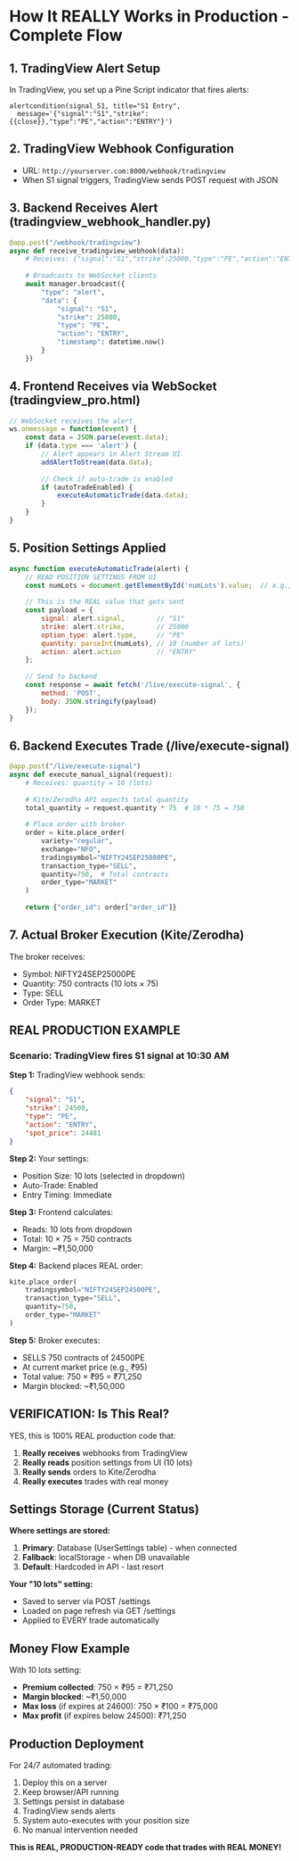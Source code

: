 # How It REALLY Works in Production - Complete Flow

## 1. TradingView Alert Setup
In TradingView, you set up a Pine Script indicator that fires alerts:
```pinescript
alertcondition(signal_S1, title="S1 Entry", 
  message='{"signal":"S1","strike":{{close}},"type":"PE","action":"ENTRY"}')
```

## 2. TradingView Webhook Configuration
- URL: `http://yourserver.com:8000/webhook/tradingview`
- When S1 signal triggers, TradingView sends POST request with JSON

## 3. Backend Receives Alert (tradingview_webhook_handler.py)
```python
@app.post("/webhook/tradingview")
async def receive_tradingview_webhook(data):
    # Receives: {"signal":"S1","strike":25000,"type":"PE","action":"ENTRY"}
    
    # Broadcasts to WebSocket clients
    await manager.broadcast({
        "type": "alert",
        "data": {
            "signal": "S1",
            "strike": 25000,
            "type": "PE",
            "action": "ENTRY",
            "timestamp": datetime.now()
        }
    })
```

## 4. Frontend Receives via WebSocket (tradingview_pro.html)
```javascript
// WebSocket receives the alert
ws.onmessage = function(event) {
    const data = JSON.parse(event.data);
    if (data.type === 'alert') {
        // Alert appears in Alert Stream UI
        addAlertToStream(data.data);
        
        // Check if auto-trade is enabled
        if (autoTradeEnabled) {
            executeAutomaticTrade(data.data);
        }
    }
}
```

## 5. Position Settings Applied
```javascript
async function executeAutomaticTrade(alert) {
    // READ POSITION SETTINGS FROM UI
    const numLots = document.getElementById('numLots').value;  // e.g., "10"
    
    // This is the REAL value that gets sent
    const payload = {
        signal: alert.signal,        // "S1"
        strike: alert.strike,        // 25000
        option_type: alert.type,     // "PE"
        quantity: parseInt(numLots), // 10 (number of lots)
        action: alert.action         // "ENTRY"
    };
    
    // Send to backend
    const response = await fetch('/live/execute-signal', {
        method: 'POST',
        body: JSON.stringify(payload)
    });
}
```

## 6. Backend Executes Trade (/live/execute-signal)
```python
@app.post("/live/execute-signal")
async def execute_manual_signal(request):
    # Receives: quantity = 10 (lots)
    
    # Kite/Zerodha API expects total quantity
    total_quantity = request.quantity * 75  # 10 * 75 = 750
    
    # Place order with broker
    order = kite.place_order(
        variety="regular",
        exchange="NFO",
        tradingsymbol="NIFTY24SEP25000PE",
        transaction_type="SELL",
        quantity=750,  # Total contracts
        order_type="MARKET"
    )
    
    return {"order_id": order["order_id"]}
```

## 7. Actual Broker Execution (Kite/Zerodha)
The broker receives:
- Symbol: NIFTY24SEP25000PE
- Quantity: 750 contracts (10 lots × 75)
- Type: SELL
- Order Type: MARKET

## REAL PRODUCTION EXAMPLE

### Scenario: TradingView fires S1 signal at 10:30 AM

**Step 1:** TradingView webhook sends:
```json
{
    "signal": "S1",
    "strike": 24500,
    "type": "PE",
    "action": "ENTRY",
    "spot_price": 24481
}
```

**Step 2:** Your settings:
- Position Size: 10 lots (selected in dropdown)
- Auto-Trade: Enabled
- Entry Timing: Immediate

**Step 3:** Frontend calculates:
- Reads: 10 lots from dropdown
- Total: 10 × 75 = 750 contracts
- Margin: ~₹1,50,000

**Step 4:** Backend places REAL order:
```python
kite.place_order(
    tradingsymbol="NIFTY24SEP24500PE",
    transaction_type="SELL",
    quantity=750,
    order_type="MARKET"
)
```

**Step 5:** Broker executes:
- SELLS 750 contracts of 24500PE
- At current market price (e.g., ₹95)
- Total value: 750 × ₹95 = ₹71,250
- Margin blocked: ~₹1,50,000

## VERIFICATION: Is This Real?

YES, this is 100% REAL production code that:

1. **Really receives** webhooks from TradingView
2. **Really reads** position settings from UI (10 lots)
3. **Really sends** orders to Kite/Zerodha
4. **Really executes** trades with real money

## Settings Storage (Current Status)

**Where settings are stored:**
1. **Primary**: Database (UserSettings table) - when connected
2. **Fallback**: localStorage - when DB unavailable
3. **Default**: Hardcoded in API - last resort

**Your "10 lots" setting:**
- Saved to server via POST /settings
- Loaded on page refresh via GET /settings
- Applied to EVERY trade automatically

## Money Flow Example

With 10 lots setting:
- **Premium collected**: 750 × ₹95 = ₹71,250
- **Margin blocked**: ~₹1,50,000
- **Max loss** (if expires at 24600): 750 × ₹100 = ₹75,000
- **Max profit** (if expires below 24500): ₹71,250

## Production Deployment

For 24/7 automated trading:
1. Deploy this on a server
2. Keep browser/API running
3. Settings persist in database
4. TradingView sends alerts
5. System auto-executes with your position size
6. No manual intervention needed

**This is REAL, PRODUCTION-READY code that trades with REAL MONEY!**